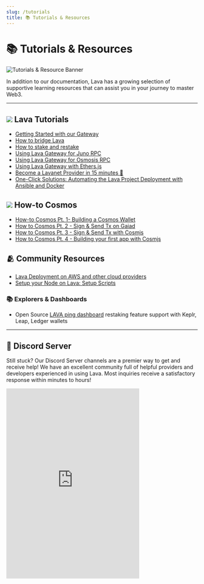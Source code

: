 ```yaml
---
slug: /tutorials
title: 📚 Tutorials & Resources 
---
```


# 📚 Tutorials & Resources 

![Tutorials & Resource Banner](/img/banner/Tutorials-&-Resources-6c1b0890b929c44e93ad1d6f43c4d1fa.jpg)

In addition to our documentation, Lava has a growing selection of supportive learning resources that can assist you in your journey to master Web3.  


---

## ![](/img/favicon.ico) Lava Tutorials 



- [Getting Started with our Gateway](/gateway-getting-started) 
- [How to bridge Lava](/how-to-bridge-lava) 
- [How to stake and restake](/how-to-stake-and-restake-lava) 
- [Using Lava Gateway for Juno RPC](https://medium.com/lava-network/tutorial-using-lava-gateway-for-juno-rpc-junod-bfe866296023)
- [Using Lava Gateway for Osmosis RPC](https://medium.com/lava-network/tutorial-using-lava-gateway-for-osmosis-rpc-osmosisd-f19bc30d0323)
- [Using Lava Gateway with Ethers.js](https://medium.com/lava-network/tutorial-using-lava-gateway-for-ethereum-rpc-access-ethers-js-7ad82293e37d)
- [Become a Lavanet Provider in 15 minutes 🌋](https://medium.com/@zafran/become-a-lavanet-provider-in-15-minutes-95781c00d49a)
- [One-Click Solutions: Automating the Lava Project Deployment with Ansible and Docker](https://medium.com/devops-dev/one-click-solutions-automating-the-lava-project-deployment-with-ansible-and-docker-8eaf7beb7b39)

## ![](/img/cosmfavicon.ico) How-to Cosmos 

- [How-to Cosmos Pt. 1- Building a Cosmos Wallet](https://medium.com/lava-network/tutorial-how-to-cosmos-pt-1-building-a-cosmos-wallet-53155c94f737)
- [How to Cosmos Pt. 2 - Sign & Send Tx on Gaiad](https://medium.com/lava-network/tutorial-how-to-cosmos-pt-2-building-and-signing-a-tx-on-cosmos-hub-using-gaiad-c380fb73882c)
- [How to Cosmos Pt. 3 - Sign & Send Tx with Cosmjs](https://medium.com/lava-network/tutorial-how-to-cosmos-pt-3-sending-a-signed-tx-on-cosmos-hub-using-cosmjs-bd273381440d)
- [How to Cosmos Pt. 4 - Building your first app with Cosmjs](https://medium.com/lava-network/tutorial-how-to-cosmos-pt-4-building-your-first-application-with-cosmjs-87c5db9f3cdf)

## 🫂 Community Resources

- [Lava Deployment on AWS and other cloud providers](https://github.com/waelsy123/lava-net)
- [Setup your Node on Lava: Setup Scripts](https://github.com/appieasahbie/lava)

### 📚 Explorers & Dashboards
- Open Source  [LAVA ping dashboard](https://github.com/MELLIFERA-Labs/lava-explorer) restaking feature support with Keplr, Leap, Ledger wallets
--- 

## 💬 Discord Server

Still stuck? Our Discord Server channels are a premier way to get and receive help! We have an excellent community full of helpful providers and developers experienced in using Lava. Most inquiries receive a satisfactory response within minutes to hours!

<iframe src="https://discordapp.com/widget?id=963778337904427018&theme=dark" width="350" height="500" allowtransparency="true" frameborder="0" sandbox="allow-popups allow-popups-to-escape-sandbox allow-same-origin allow-scripts"></iframe>
